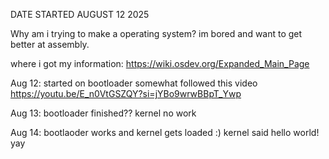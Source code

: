 DATE STARTED AUGUST 12 2025


Why am i trying to make a operating system?
im bored and want to get better at assembly.

where i got my information: 
   https://wiki.osdev.org/Expanded_Main_Page
   

Aug 12:
 started on bootloader
 somewhat followed this video https://youtu.be/E_n0VtGSZQY?si=jYBo9wrwBBpT_Ywp 
 


Aug 13: 
 bootloader finished??
  kernel no work


Aug 14: 
bootlaoder works and kernel gets loaded :)
kernel said hello world! yay
